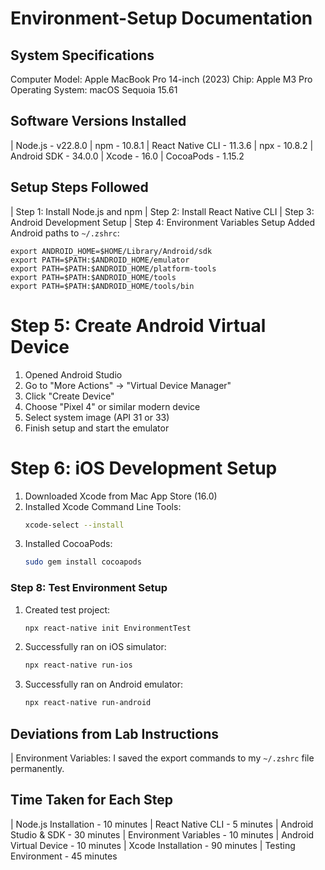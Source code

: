 # Environment-Setup Documentation

## System Specifications
   Computer Model: Apple MacBook Pro 14-inch (2023)
   Chip: Apple M3 Pro
   Operating System: macOS Sequoia 15.61

## Software Versions Installed
| Node.js - v22.8.0 
| npm - 10.8.1 
| React Native CLI - 11.3.6 
| npx - 10.8.2 
| Android SDK - 34.0.0 
| Xcode - 16.0 
| CocoaPods - 1.15.2 

## Setup Steps Followed

| Step 1: Install Node.js and npm 
| Step 2: Install React Native CLI 
| Step 3: Android Development Setup 
| Step 4: Environment Variables Setup
    Added Android paths to `~/.zshrc`:

    export ANDROID_HOME=$HOME/Library/Android/sdk
    export PATH=$PATH:$ANDROID_HOME/emulator
    export PATH=$PATH:$ANDROID_HOME/platform-tools
    export PATH=$PATH:$ANDROID_HOME/tools
    export PATH=$PATH:$ANDROID_HOME/tools/bin

# Step 5: Create Android Virtual Device
1.  Opened Android Studio 
2.  Go to "More Actions" → "Virtual Device Manager"
3.  Click "Create Device"
4.  Choose "Pixel 4" or similar modern device
5.  Select system image (API 31 or 33)
6.  Finish setup and start the emulator

# Step 6: iOS Development Setup
1.  Downloaded Xcode from Mac App Store (16.0)
2.  Installed Xcode Command Line Tools:
    ```bash
    xcode-select --install
    ```
3.  Installed CocoaPods:
    ```bash
    sudo gem install cocoapods
    ```

### Step 8: Test Environment Setup
1.  Created test project:
    ```bash
    npx react-native init EnvironmentTest
    ```
2.  Successfully ran on iOS simulator:
    ```bash
    npx react-native run-ios
    ```
3.  Successfully ran on Android emulator:
    ```bash
    npx react-native run-android
    ```

## Deviations from Lab Instructions
| Environment Variables: I saved the export  commands to my `~/.zshrc` file permanently. 


## Time Taken for Each Step

| Node.js Installation - 10 minutes 
| React Native CLI - 5 minutes 
| Android Studio & SDK - 30 minutes 
| Environment Variables - 10 minutes 
| Android Virtual Device - 10 minutes 
| Xcode Installation - 90 minutes 
| Testing Environment - 45 minutes 

